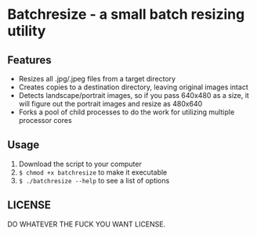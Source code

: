 # Batchresize - a small batch resizing utility

## Features

* Resizes all .jpg/.jpeg files from a target directory
* Creates copies to a destination directory, leaving original images intact
* Detects landscape/portrait images, so if you pass 640x480 as a size, it will figure out the portrait images and resize as 480x640
* Forks a pool of child processes to do the work for utilizing multiple processor cores

## Usage

1. Download the script to your computer
2. `$ chmod +x batchresize` to make it executable
3. `$ ./batchresize --help` to see a list of options

## LICENSE

DO WHATEVER THE FUCK YOU WANT LICENSE.